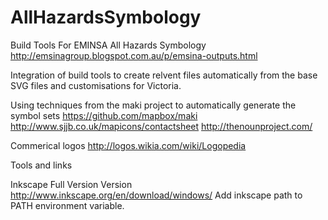 AllHazardsSymbology
===================

Build Tools For EMINSA All Hazards Symbology
http://emsinagroup.blogspot.com.au/p/emsina-outputs.html

Integration of build tools to create relvent files automatically from the base SVG files and customisations for Victoria.



Using techniques from the maki project to automatically generate the symbol sets
https://github.com/mapbox/maki
http://www.sjjb.co.uk/mapicons/contactsheet
http://thenounproject.com/

Commerical logos
http://logos.wikia.com/wiki/Logopedia


Tools and links

Inkscape Full Version Version
http://www.inkscape.org/en/download/windows/
Add inkscape path to PATH environment variable.
